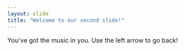 ```yaml
---
layout: slide
title: "Welcome to our second slide!"
---
```

You've got the music in you.
Use the left arrow to go back!
